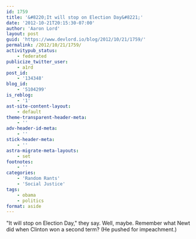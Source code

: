 ```yaml
---
id: 1759
title: '&#8220;It will stop on Election Day&#8221;'
date: '2012-10-21T20:15:30-07:00'
author: 'Aaron Lord'
layout: post
guid: 'https://www.devlord.io/blog/2012/10/21/1759/'
permalink: /2012/10/21/1759/
activitypub_status:
    - federated
publicize_twitter_user:
    - a1rd
post_id:
    - '134348'
blog_id:
    - '5104299'
is_reblog:
    - '1'
ast-site-content-layout:
    - default
theme-transparent-header-meta:
    - ''
adv-header-id-meta:
    - ''
stick-header-meta:
    - ''
astra-migrate-meta-layouts:
    - set
footnotes:
    - ''
categories:
    - 'Random Rants'
    - 'Social Justice'
tags:
    - obama
    - politics
format: aside
---
```


"It will stop on Election Day," they say. Well, maybe. Remember what Newt did when Clinton won a second term? (He pushed for impeachment.)